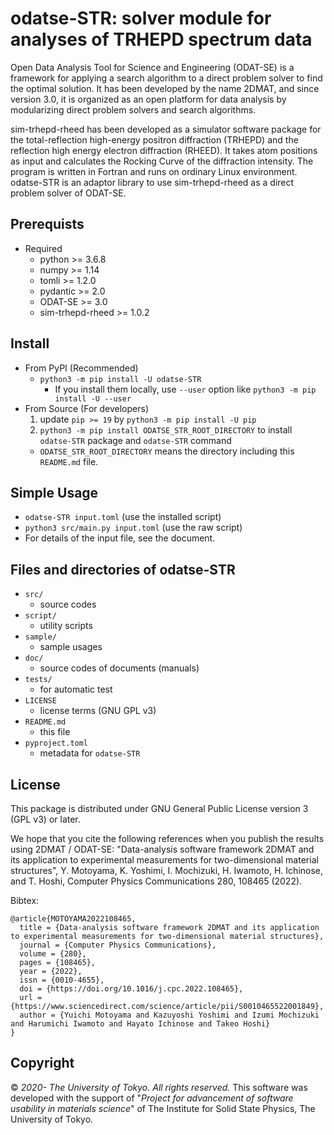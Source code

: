 # odatse-STR: solver module for analyses of TRHEPD spectrum data

Open Data Analysis Tool for Science and Engineering (ODAT-SE) is a framework for applying a search algorithm to a direct problem solver to find the optimal solution. It has been developed by the name 2DMAT, and since version 3.0, it is organized as an open platform for data analysis by modularizing direct problem solvers and search algorithms.

sim-trhepd-rheed has been developed as a simulator software package for the total-reflection high-energy positron diffraction (TRHEPD) and the reflection high energy electron diffraction (RHEED). It takes atom positions as input and calculates the Rocking Curve of the diffraction intensity. The program is written in Fortran and runs on ordinary Linux environment. odatse-STR is an adaptor library to use sim-trhepd-rheed as a direct problem solver of ODAT-SE.


## Prerequists

- Required
  - python >= 3.6.8
  - numpy >= 1.14
  - tomli >= 1.2.0
  - pydantic >= 2.0
  - ODAT-SE >= 3.0
  - sim-trhepd-rheed >= 1.0.2

## Install

- From PyPI (Recommended)
  - `python3 -m pip install -U odatse-STR`
    - If you install them locally, use `--user` option like `python3 -m pip install -U --user`
- From Source (For developers)
  1. update `pip >= 19` by `python3 -m pip install -U pip`
  2. `python3 -m pip install ODATSE_STR_ROOT_DIRECTORY` to install `odatse-STR` package and `odatse-STR` command
    - `ODATSE_STR_ROOT_DIRECTORY` means the directory including this `README.md` file.

## Simple Usage

- `odatse-STR input.toml` (use the installed script)
- `python3 src/main.py input.toml` (use the raw script)
- For details of the input file, see the document.

## Files and directories of odatse-STR

- `src/`
  - source codes
- `script/`
  - utility scripts
- `sample/`
  - sample usages
- `doc/`
  - source codes of documents (manuals)
- `tests/`
  - for automatic test
- `LICENSE`
  - license terms (GNU GPL v3)
- `README.md`
  - this file
- `pyproject.toml`
  - metadata for `odatse-STR`

## License

This package is distributed under GNU General Public License version 3 (GPL v3) or later.

We hope that you cite the following references when you publish the results using 2DMAT / ODAT-SE:
"Data-analysis software framework 2DMAT and its application to experimental measurements for two-dimensional material structures",
Y. Motoyama, K. Yoshimi, I. Mochizuki, H. Iwamoto, H. Ichinose, and T. Hoshi, Computer Physics Communications 280, 108465 (2022).

Bibtex:
```
@article{MOTOYAMA2022108465,
  title = {Data-analysis software framework 2DMAT and its application to experimental measurements for two-dimensional material structures},
  journal = {Computer Physics Communications},
  volume = {280},
  pages = {108465},
  year = {2022},
  issn = {0010-4655},
  doi = {https://doi.org/10.1016/j.cpc.2022.108465},
  url = {https://www.sciencedirect.com/science/article/pii/S0010465522001849},
  author = {Yuichi Motoyama and Kazuyoshi Yoshimi and Izumi Mochizuki and Harumichi Iwamoto and Hayato Ichinose and Takeo Hoshi}
}
```

## Copyright

© *2020- The University of Tokyo. All rights reserved.*
This software was developed with the support of "*Project for advancement of software usability in materials science*" of The Institute for Solid State Physics, The University of Tokyo.

[source/master]: https://github.com/2DMAT/odatse-STR/
[source/develop]: https://github.com/2DMAT/odatse-STR/tree/develop
[ci/master/badge]: https://github.com/2DMAT/odatse-STR/workflows/Test/badge.svg?branch=master
[ci/master/uri]: https://github.com/2DMAT/odatse-STR/actions?query=branch%3Amaster
[doc/en/badge]: https://img.shields.io/badge/doc-English-blue.svg
[doc/ja/badge]: https://img.shields.io/badge/doc-Japanese-blue.svg
[doc/master/en/uri]: https://2DMAT.github.io/odatse-STR/manual/master/en/index.html
[doc/master/ja/uri]: https://2DMAT.github.io/odatse-STR/manual/master/ja/index.html
[doc/develop/en/uri]: https://2DMAT.github.io/odatse-STR/manual/develop/en/index.html
[doc/develop/ja/uri]: https://2DMAT.github.io/odatse-STR/manual/develop/ja/index.html
